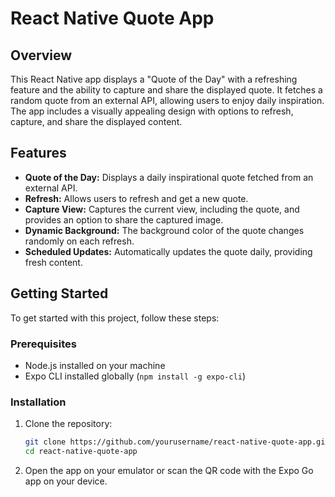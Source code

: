 
# React Native Quote App

## Overview

This React Native app displays a "Quote of the Day" with a refreshing feature and the ability to capture and share the displayed quote. It fetches a random quote from an external API, allowing users to enjoy daily inspiration. The app includes a visually appealing design with options to refresh, capture, and share the displayed content.


## Features

- **Quote of the Day:** Displays a daily inspirational quote fetched from an external API.
- **Refresh:** Allows users to refresh and get a new quote.
- **Capture View:** Captures the current view, including the quote, and provides an option to share the captured image.
- **Dynamic Background:** The background color of the quote changes randomly on each refresh.
- **Scheduled Updates:** Automatically updates the quote daily, providing fresh content.

## Getting Started

To get started with this project, follow these steps:

### Prerequisites

- Node.js installed on your machine
- Expo CLI installed globally (`npm install -g expo-cli`)

### Installation

1. Clone the repository:

   ```bash
   git clone https://github.com/yourusername/react-native-quote-app.git
   cd react-native-quote-app
   ```

2. Open the app on your emulator or scan the QR code with the Expo Go app on your device.

